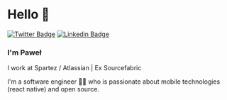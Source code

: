 # Hello 👋
[![Twitter Badge](https://img.shields.io/badge/-@ahilles107-1ca0f1?style=flat-square&labelColor=1ca0f1&logo=twitter&logoColor=white&link=https://twitter.com/ahilles107)](https://twitter.com/ahilles107) 
[![Linkedin Badge](https://img.shields.io/badge/-pawelmikolajczuk-blue?style=flat-square&logo=Linkedin&logoColor=white&link=https://www.linkedin.com/in/pawelmikolajczuk/)](https://www.linkedin.com/in/pawelmikolajczuk/) 

### I'm Paweł
I work at Spartez / Atlassian | Ex Sourcefabric 

I'm a software engineer 👨‍💻 who is passionate about mobile technologies (react native) and open source.
